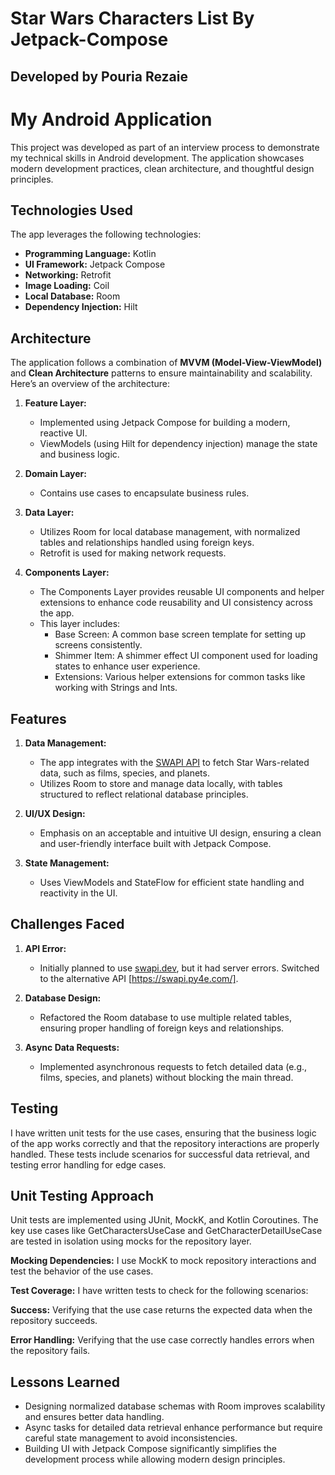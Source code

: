 # Star Wars Characters List By Jetpack-Compose

## Developed by Pouria Rezaie

# My Android Application

This project was developed as part of an interview process to demonstrate my technical skills in Android development. The application showcases modern development practices, clean architecture, and thoughtful design principles.

## Technologies Used

The app leverages the following technologies:

- **Programming Language:** Kotlin
- **UI Framework:** Jetpack Compose
- **Networking:** Retrofit
- **Image Loading:** Coil
- **Local Database:** Room
- **Dependency Injection:** Hilt

## Architecture

The application follows a combination of **MVVM (Model-View-ViewModel)** and **Clean Architecture** patterns to ensure maintainability and scalability. Here’s an overview of the architecture:

1. **Feature Layer:**
    - Implemented using Jetpack Compose for building a modern, reactive UI.
    - ViewModels (using Hilt for dependency injection) manage the state and business logic.

2. **Domain Layer:**
    - Contains use cases to encapsulate business rules.

3. **Data Layer:**
    - Utilizes Room for local database management, with normalized tables and relationships handled using foreign keys.
    - Retrofit is used for making network requests.

4. **Components Layer:**
   - The Components Layer provides reusable UI components and helper extensions to enhance code reusability and UI consistency across the app.
   - This layer includes:
      - Base Screen: A common base screen template for setting up screens consistently.
     - Shimmer Item: A shimmer effect UI component used for loading states to enhance user experience.
     - Extensions: Various helper extensions for common tasks like working with Strings and Ints.

## Features

1. **Data Management:**
    - The app integrates with the [SWAPI API](https://swapi.py4e.com/) to fetch Star Wars-related data, such as films, species, and planets.
    - Utilizes Room to store and manage data locally, with tables structured to reflect relational database principles.

2. **UI/UX Design:**
    - Emphasis on an acceptable and intuitive UI design, ensuring a clean and user-friendly interface built with Jetpack Compose.

3. **State Management:**
    - Uses ViewModels and StateFlow for efficient state handling and reactivity in the UI.

## Challenges Faced

1. **API Error:**
    - Initially planned to use [swapi.dev](https://swapi.dev), but it had server errors. Switched to the alternative API [https://swapi.py4e.com/].

2. **Database Design:**
    - Refactored the Room database to use multiple related tables, ensuring proper handling of foreign keys and relationships.

3. **Async Data Requests:**
    - Implemented asynchronous requests to fetch detailed data (e.g., films, species, and planets) without blocking the main thread.

## Testing
I have written unit tests for the use cases, ensuring that the business logic of the app works correctly and that the repository interactions are properly handled. These tests include scenarios for successful data retrieval, and testing error handling for edge cases.

## Unit Testing Approach
Unit tests are implemented using JUnit, MockK, and Kotlin Coroutines. The key use cases like GetCharactersUseCase and GetCharacterDetailUseCase are tested in isolation using mocks for the repository layer.

**Mocking Dependencies:** I use MockK to mock repository interactions and test the behavior of the use cases.

**Test Coverage:** I have written tests to check for the following scenarios:

**Success:** Verifying that the use case returns the expected data when the repository succeeds.

**Error Handling:** Verifying that the use case correctly handles errors when the repository fails.

## Lessons Learned

- Designing normalized database schemas with Room improves scalability and ensures better data handling.
- Async tasks for detailed data retrieval enhance performance but require careful state management to avoid inconsistencies.
- Building UI with Jetpack Compose significantly simplifies the development process while allowing modern design principles.




